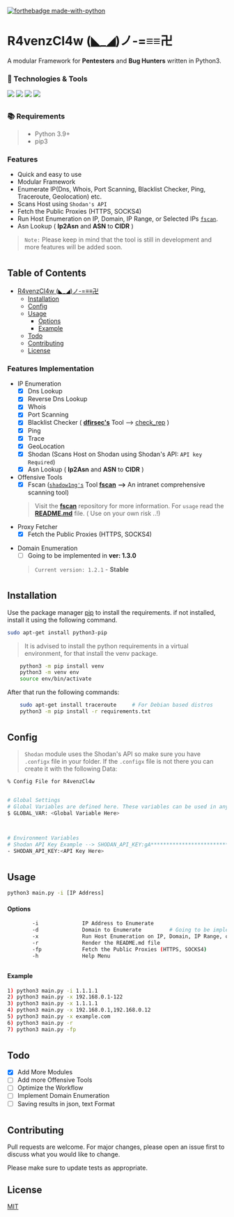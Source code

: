 [![forthebadge made-with-python](https://ForTheBadge.com/images/badges/made-with-python.svg)](https://www.python.org/)



##
# R4venzCl4w (◣_◢)ノ-=≡≡卍
A modular Framework for **Pentesters** and **Bug Hunters** written in Python3.

### 🔧 Technologies & Tools

![](https://img.shields.io/badge/OS-Linux-informational?style=flat-square&logo=ubuntu&logoColor=white&color=5194f0&bgcolor=110d17)
![](https://img.shields.io/badge/Editor-VS_Code-informational?style=flat-square&logo=visual-studio&logoColor=white&color=5194f0)
![](https://img.shields.io/badge/Language-python-informational?style=flat-square&logo=python&logoColor=white&color=5194f0&bgcolor=110d17)
![](https://img.shields.io/badge/Python_Version-3.10-informational?style=flat-square&logo=python&logoColor=white&color=5194f0&bgcolor=110d17)

##

### 📚 Requirements
> - Python 3.9+
> - pip3

### Features
- Quick and easy to use
- Modular Framework
- Enumerate IP(Dns, Whois, Port Scanning, Blacklist Checker, Ping, Traceroute, Geolocation) etc.
- Scans Host using `Shodan's API`
- Fetch the Public Proxies (HTTPS, SOCKS4)
- Run Host Enumeration on IP, Domain, IP Range, or Selected IPs   [`fscan`](https://github.com/shadow1ng/fscan).
- Asn Lookup  ( **Ip2Asn** and **ASN** to **CIDR** )

> `Note:` Please keep in mind that the tool is still in development and more features will be added soon.
#

## Table of Contents
- [R4venzCl4w (◣_◢)ノ-=≡≡卍](#r4venzcl4w-ノ-)
    - [Installation](#installation)
    - [Config](#config)
    - [Usage](#usage)
        - [Options](#options)
        - [Example](#example)
    - [Todo](#todo)
    - [Contributing](#contributing)
    - [License](#license)

 ### Features Implementation
* IP Enumeration
    - [x] Dns Lookup
    - [x] Reverse Dns Lookup
    - [x] Whois
    - [x] Port Scanning
    - [x] Blacklist Checker     ( [**dfirsec's**](https://github.com/dfirsec) Tool --> [check_rep](https://github.com/dfirsec/check_rep) )
    - [x] Ping
    - [x] Trace
    - [x] GeoLocation
    - [x] Shodan                (Scans Host on Shodan using Shodan's API: `API key Required`)
    - [x] Asn Lookup           ( **Ip2Asn** and **ASN** to **CIDR** )
* Offensive Tools
    - [x] Fscan ([`shadow1ng's`](https://github.com/shadow1ng) Tool [**fscan**](https://github.com/shadow1ng/fscan) **-->** An intranet comprehensive scanning tool)
    > Visit the [**fscan**](https://github.com/shadow1ng/fscan) repository for more information. For `usage` read the [**README.md**](https://github.com/shadow1ng/fscan/blob/main/README_EN.md) file. ( Use on your own risk ..!)
* Proxy Fetcher
    - [x] Fetch the Public Proxies (HTTPS, SOCKS4)
- Domain Enumeration
    - [ ] Going to be implemented in **ver: 1.3.0**
    > `Current version: 1.2.1` -   **Stable**
#
##

## Installation

Use the package manager [pip](https://pip.pypa.io/en/stable/) to install the requirements.
if not installed, install it using the following command.
```bash
sudo apt-get install python3-pip
```

> It is advised to install the python requirements in a virtual environment, for that install the venv package.

```bash
    python3 -m pip install venv
    python3 -m venv env
    source env/bin/activate
```

After that run the following commands:
```bash
    sudo apt-get install traceroute     # For Debian based distros
    python3 -m pip install -r requirements.txt
```
#

## Config
> `Shodan`  module uses the Shodan's API so make sure you have `.configx` file in your folder. If the `.configx` file is not there you can create it with the following Data:
```bash
% Config File for R4venzCl4w


# Global Settings
# Global Variables are defined here. These variables can be used in any of the other sections.
$ GLOBAL_VAR: <Global Variable Here>



# Environment Variables
# Shodan API Key Example --> SHODAN_API_KEY:gA**************************
- SHODAN_API_KEY:<API Key Here>
```
#

## Usage

```bash
python3 main.py -i [IP Address]
```

#### Options

```bash
        -i              IP Address to Enumerate
        -d              Domain to Enumerate         # Going to be implemented in **ver: 1.3.0**
        -x              Run Host Enumeration on IP, Domain, IP Range, or Selected IPs       # (fscan).
        -r              Render the README.md file
        -fp             Fetch the Public Proxies (HTTPS, SOCKS4)
        -h              Help Menu
```

##

#### Example
```bash
1) python3 main.py -i 1.1.1.1
2) python3 main.py -x 192.168.0.1-122
3) python3 main.py -x 1.1.1.1
4) python3 main.py -x 192.168.0.1,192.168.0.12
5) python3 main.py -x example.com
6) python3 main.py -r
7) python3 main.py -fp
```
#

## Todo
- [x] Add More Modules
- [ ] Add more Offensive Tools
- [ ] Optimize the Workflow
- [ ] Implement Domain Enumeration
- [ ] Saving results in json, text Format

#


## Contributing
Pull requests are welcome. For major changes, please open an issue first to discuss what you would like to change.

Please make sure to update tests as appropriate.

## License
[MIT](https://choosealicense.com/licenses/mit/)